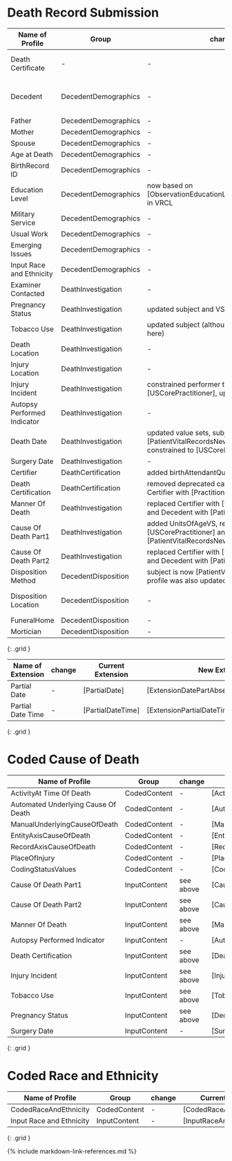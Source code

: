 # Death Record Submission



| Name of Profile  | Group | change  |  Current Profile   | New Profile  | Comment |
| ------------- | ----- | ------- | ------------------ | ------------ | ----- | 
|Death Certificate |   -  |    -    | [DeathCertificate] |     [DeathCertificateNew]         |   Updated to reference generalized profiles and valuesets in VRCL      |
|Decedent |   DecedentDemographics  |    -    | [Decedent] |       [DecedentNew]       |    Update partial dates and references, now based on [PatientVitalRecordsNew]     |
|Father |     DecedentDemographics    |    -    | [DecedentFather] |       -       |    -     |
|Mother |     DecedentDemographics    |    -    | [DecedentMother] |       -       |    -     |
|Spouse |     DecedentDemographics    |    -    | [DecedentSpouse] |       -       |    -     |
|Age at Death |     DecedentDemographics    |    -    | [DecedentAge] |       -       |    -     |
|BirthRecord ID |     DecedentDemographics    |    -    | [BirthRecordIdentifier] |       -       |    -     |
|Education Level |     DecedentDemographics    |    now based on [ObservationEducationLevelVitalRecordsNew] in VRCL     | [DecedentEducationLevel] |       -     |    -     |
|Military Service |    DecedentDemographics    |    -    | [DecedentMilitaryService] |       -       |    -     |
|Usual Work |     DecedentDemographics   |    -    | [DecedentUsualWork] |       -       |    -     |
| Emerging Issues |     DecedentDemographics   |    -    | [EmergingIssues] |       -       |    -     |
| Input Race and Ethnicity |     DecedentDemographics    |    -    | [InputRaceAndEthnicity] |       [InputRaceAndEthnicityNew]       |    -     |
| Examiner Contacted |     DeathInvestigation    |    -    | [ExaminerContacted] |       -       |    -     |
|Pregnancy Status |     DeathInvestigation    |    updated subject and VS    | [DecedentPregnancyStatus] |       [DecedentPregnancyStatusNew]       |    -     |
|Tobacco Use |     DeathInvestigation    |    updated subject (although they match exactly here)    | [TobaccoUseContributedToDeath] |       [TobaccoUseContributedToDeathNew]       |    -     |
|Death Location |     DeathInvestigation   |    -    | [DeathLocation] |       -       |    -     |
|Injury Location |     DeathInvestigation   |    -    | [InjuryLocation] |     -    |    -     |
|Injury Incident |     DeathInvestigation   |    constrained performer to [USCorePractitioner], updated value sets   | [InjuryIncident] |       [InjuryIncidentNew]       |    -     |
|Autopsy Performed Indicator|     DeathInvestigation   |    -    | [AutopsyPerformedIndicator] |       -       |    -     |
|Death Date |     DeathInvestigation   |    updated value sets, subject updated to [PatientVitalRecordsNew], performer constrained to [USCorePractitioner]   | [DeathDate] |       [DeathDateNew]       |    -     |
|Surgery Date |     DeathInvestigation   |    -    | [SurgeryDate] |       -       |    -     |
|Certifier |     DeathCertification   |    added birthAttendantQualification    | [Certifier] |       [PractitionerVitalRecordsNew]      |    -     |
|Death Certification |     DeathCertification   |    removed deprecated category and replaced Certifier with [PractitionerVitalRecordsNew]    | [DeathCertification] |       [DeathCertificationNew]       |    -     |
|Manner Of Death |     DeathInvestigation   |    replaced Certifier with [USCorePractitioner] and Decedent with [PatientVitalRecordsNew]  | [MannerOfDeath] |       [MannerOfDeathNew]       |    -     |
|Cause Of Death Part1 |     DeathInvestigation   |    added UnitsOfAgeVS, replaced Certifier with [USCorePractitioner] and Decedent with [PatientVitalRecordsNew]   | [CauseOfDeathPart1] |  [CauseOfDeathPart1New]            |    -     |
|Cause Of Death Part2 |     DeathInvestigation   |    replaced Certifier with [USCorePractitioner] and Decedent with [PatientVitalRecordsNew]    | [CauseOfDeathPart2] |   [CauseOfDeathPart2New]           |    -     |
|Disposition Method |     DecedentDisposition   |    subject is now [PatientVitalRecordsNew] (old profile was also updated here)   | [DecedentDispositionMethod] |    [DecedentDispositionMethodNew]   |    -     |
|Disposition Location |     DecedentDisposition   |    -    | [DispositionLocation] |       |   Base on Consolidated Vital Records Location (with death, injury)?     |
|FuneralHome |     DecedentDisposition   |    -    | [FuneralHome] |        -      |    -     |
|Mortician |     DecedentDisposition   |    -    | [USCorePractitioner] |       -       |    -     |
{: .grid }


| Name of Extension  | change  |  Current Extension   | New Extension  | Comment |
| ------------------ | ------- | ------------------ | ------------ | ----- | 
|Partial Date  |    -    | [PartialDate] |    [ExtensionDatePartAbsentReasonVitalRecords]         |   -      |
|Partial Date Time  |    -    | [PartialDateTime] | [ExtensionPartialDateTimeVitalRecords]             |    -     |
{: .grid }

# Coded Cause of Death

| Name of Profile  | Group | change  |  Current Profile   | New Profile  | Comment |
| ------------- | ----- | ------- | ------------------ | ------------ | ----- | 
|ActivityAt Time Of Death|     CodedContent   |    -    | [ActivityAtTimeOfDeath] |       -       |    -     |
|Automated Underlying Cause Of Death |     CodedContent   |    -    | [AutomatedUnderlyingCauseOfDeath] |       -       |    -     |
|ManualUnderlyingCauseOfDeath |     CodedContent   |    -    | [ManualUnderlyingCauseOfDeath] |       -       |    -     |
|EntityAxisCauseOfDeath |     CodedContent   |    -    | [EntityAxisCauseOfDeath] |       -       |    -     |
|RecordAxisCauseOfDeath |     CodedContent   |    -    | [RecordAxisCauseOfDeath] |       -       |    -     |
|PlaceOfInjury |     CodedContent   |    -    | [PlaceOfInjury] |       -       |    -     |
|CodingStatusValues |     CodedContent   |    -    | [CodingStatusValues] |       -       |    -     |
|Cause Of Death Part1 |     InputContent   |    see above    | [CauseOfDeathPart1] |  [CauseOfDeathPart1New]            |    -     |
|Cause Of Death Part2 |     InputContent   |    see above    | [CauseOfDeathPart2] |   [CauseOfDeathPart2New]           |    -     |
|Manner Of Death |     InputContent   |    see above    | [MannerOfDeath] |       [MannerOfDeathNew]       |    -     |
|Autopsy Performed Indicator|     InputContent   |    -    | [AutopsyPerformedIndicator] |       -       |    -     |
|Death Certification |     InputContent   |    see above    | [DeathCertification] |       [DeathCertificationNew]       |    -     |
|Injury Incident |     InputContent   |    see above   | [InjuryIncident] |       [InjuryIncidentNew]       |    -     |
|Tobacco Use |     InputContent    |    see above    | [TobaccoUseContributedToDeath] |       [TobaccoUseContributedToDeathNew]       |    -     |
|Pregnancy Status |     InputContent    |    see above    | [DecedentPregnancyStatus] |       [DecedentPregnancyStatusNew]       |    -     |
|Surgery Date |     InputContent   |    -    | [SurgeryDate] |       -       |    -     |
{: .grid }

# Coded Race and Ethnicity

| Name of Profile  | Group | change  |  Current Profile   | New Profile  | Comment |
| ------------- | ----- | ------- | ------------------ | ------------ | ----- | 
| CodedRaceAndEthnicity |     CodedContent   |    -    | [CodedRaceAndEthnicity] |      [CodedRaceAndEthnicityNew]       |    -     |
| Input Race and Ethnicity |     InputContent    |    -    | [InputRaceAndEthnicity] |       [InputRaceAndEthnicityNew]       |    -     |
{: .grid }


{% include markdown-link-references.md %}